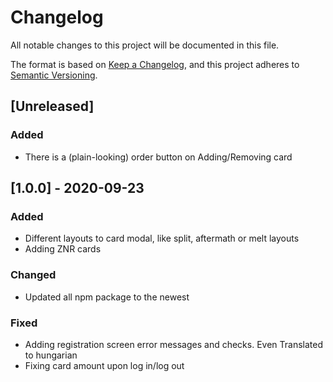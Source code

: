 # Changelog

All notable changes to this project will be documented in this file.

The format is based on [Keep a Changelog](https://keepachangelog.com/en/1.0.0/), and this project adheres to [Semantic Versioning](https://semver.org/spec/v2.0.0.html).

## [Unreleased]

### Added

-   There is a (plain-looking) order button on Adding/Removing card

## [1.0.0] - 2020-09-23

### Added

-   Different layouts to card modal, like split, aftermath or melt layouts
-   Adding ZNR cards

### Changed

-   Updated all npm package to the newest

### Fixed

-   Adding registration screen error messages and checks. Even Translated to hungarian
-   Fixing card amount upon log in/log out

